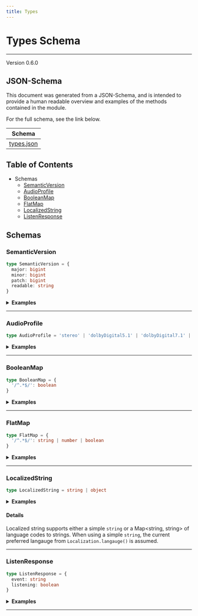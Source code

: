 ```yaml
---
title: Types
---
```

# Types Schema
---
Version 0.6.0


## JSON-Schema
This document was generated from a JSON-Schema, and is intended to provide a human readable overview and examples of the methods contained in the module.

For the full schema, see the link below.

| Schema |
|--------|
| [types.json](https://github.com/rdkcentral/firebolt-openrpc/blob/feature/badger-parity/src/schemas/types.json) |

## Table of Contents
 
 - Schemas
    - [SemanticVersion](#semanticversion)
    - [AudioProfile](#audioprofile)
    - [BooleanMap](#booleanmap)
    - [FlatMap](#flatmap)
    - [LocalizedString](#localizedstring)
    - [ListenResponse](#listenresponse)

## Schemas

### SemanticVersion

```typescript
type SemanticVersion = {
  major: bigint
  minor: bigint
  patch: bigint
  readable: string
}
```




<details>
  <summary><b>Examples</b></summary>

```json
```

</details>

---

### AudioProfile

```typescript
type AudioProfile = 'stereo' | 'dolbyDigital5.1' | 'dolbyDigital7.1' | 'dolbyDigital5.1+' | 'dolbyDigital7.1+' | 'dolbyAtmos'
```




<details>
  <summary><b>Examples</b></summary>

```json
```

</details>

---

### BooleanMap

```typescript
type BooleanMap = {
  '/^.*$/': boolean
}
```




<details>
  <summary><b>Examples</b></summary>

```json
```

</details>

---

### FlatMap

```typescript
type FlatMap = {
  '/^.*$/': string | number | boolean
}
```




<details>
  <summary><b>Examples</b></summary>

```json
```

</details>

---

### LocalizedString

```typescript
type LocalizedString = string | object
```




<details>
  <summary><b>Examples</b></summary>

```json
"A simple string, with no language code"

{
  "en": "This is english",
  "es": "esto es español"
}
```

</details>

#### Details

Localized string supports either a simple `string` or a Map<string, string> of language codes to strings. When using a simple `string`, the current preferred langauge from `Localization.langauge()` is assumed.

---

### ListenResponse

```typescript
type ListenResponse = {
  event: string
  listening: boolean
}
```




<details>
  <summary><b>Examples</b></summary>

```json
```

</details>

---


